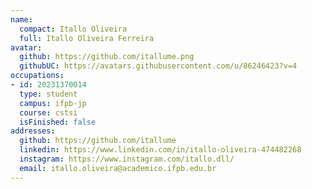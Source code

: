```yaml
---
name:
  compact: Itallo Oliveira
  full: Itallo Oliveira Ferreira
avatar:
  github: https://github.com/itallume.png
  githubUC: https://avatars.githubusercontent.com/u/86246423?v=4
occupations:
- id: 20231370014
  type: student
  campus: ifpb-jp
  course: cstsi
  isFinished: false
addresses:
  github: https://github.com/itallume
  linkedin: https://www.linkedin.com/in/itallo-oliveira-474482268
  instagram: https://www.instagram.com/itallo.dll/
  email: itallo.oliveira@academico.ifpb.edu.br
---
```

